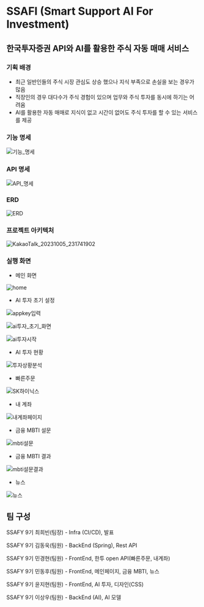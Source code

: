 # SSAFI (Smart Support AI For Investment)

## 한국투자증권 API와 AI를 활용한 주식 자동 매매 서비스

### 기획 배경

- 최근 일반인들의 주식 시장 관심도 상승 했으나 지식 부족으로 손실을 보는 경우가 많음
- 직장인의 경우 대다수가 주식 경험이 있으며 업무와 주식 투자를 동시에 하기는 어려움
- AI를 활용한 자동 매매로 지식이 없고 시간이 없어도 주식 투자를 할 수 있는 서비스를 제공

### 기능 명세

![기능_명세](./images/기능_명세.PNG)

### API 명세

![API_명세](./images/API_명세.PNG)

### ERD

![ERD](./images/ERD.PNG)

### 프로젝트 아키텍처

![KakaoTalk_20231005_231741902](./images/아키텍쳐.png)

### 실행 화면

- 메인 화면

![home](./images/home.png)

- AI 투자 초기 설정

![appkey입력](./images/appkey입력.png)

![ai투자_초기_화면](./images/ai투자_초기_화면.png)

![ai투자시작](./images/ai투자시작.png)

- AI 투자 현황

![투자상황분석](./images/투자상황분석.png)

- 빠른주문

![SK하이닉스](./images/SK하이닉스.PNG)

- 내 계좌

![내계좌페이지](./images/내계좌페이지.PNG)

- 금융 MBTI 설문

![mbti설문](./images/mbti설문.png)

- 금융 MBTI 결과

![mbti설문결과](./images/mbti설문결과.png)

- 뉴스

![뉴스](./images/뉴스.png)

## 팀 구성

SSAFY 9기 최희빈(팀장) - Infra (CI/CD), 발표

SSAFY 9기 김동욱(팀원) - BackEnd (Spring), Rest API

SSAFY 9기 민경현(팀원) - FrontEnd, 한투 open API(빠른주문, 내계좌)

SSAFY 9기 민동후(팀원) - FrontEnd, 메인페이지, 금융 MBTI, 뉴스

SSAFY 9기 윤지현(팀원) - FrontEnd, AI 투자, 디자인(CSS)

SSAFY 9기 이상우(팀원) - BackEnd (AI), AI 모델
